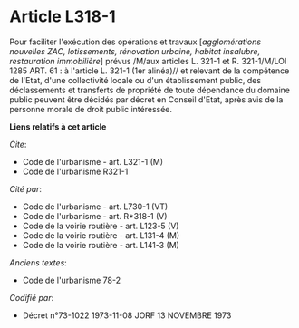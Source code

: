 # Article L318-1

Pour faciliter l'exécution des opérations et travaux [*agglomérations nouvelles ZAC, lotissements, rénovation urbaine,
habitat insalubre, restauration immobilière*] prévus /M/aux articles L. 321-1 et R. 321-1/M/LOI  1285 ART. 61 : à l'article
L. 321-1 (1er alinéa)// et relevant de la compétence de l'Etat, d'une collectivité locale ou d'un établissement public, des
déclassements et transferts de propriété de toute dépendance du domaine public peuvent être décidés par décret en Conseil
d'Etat, après avis de la personne morale de droit public intéressée.

**Liens relatifs à cet article**

_Cite_:

  - Code de l'urbanisme - art. L321-1 (M)
  - Code de l'urbanisme R321-1

_Cité par_:

  - Code de l'urbanisme - art. L730-1 (VT)
  - Code de l'urbanisme - art. R*318-1 (V)
  - Code de la voirie routière - art. L123-5 (V)
  - Code de la voirie routière - art. L131-4 (M)
  - Code de la voirie routière - art. L141-3 (M)

_Anciens textes_:

  - Code de l'urbanisme 78-2

_Codifié par_:

  - Décret n°73-1022 1973-11-08 JORF 13 NOVEMBRE 1973
